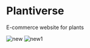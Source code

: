 # Plantiverse
E-commerce website for plants

![new](https://user-images.githubusercontent.com/100013206/186668407-650c28d5-0a02-4bea-9e0c-6525570fcc95.jpg)
![new1](https://user-images.githubusercontent.com/100013206/186668413-a4cbae8e-8638-40f2-96e3-be1028a20f69.jpg)
